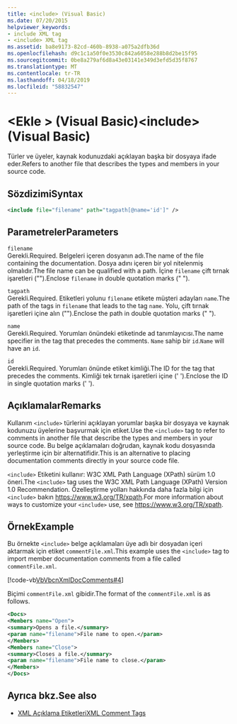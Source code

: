 ```yaml
---
title: <include> (Visual Basic)
ms.date: 07/20/2015
helpviewer_keywords:
- include XML tag
- <include> XML tag
ms.assetid: ba8e9173-82cd-460b-8938-a075a2dfb36d
ms.openlocfilehash: d9c1c1a50f0e3530c842a6058e288b8d2be15f95
ms.sourcegitcommit: 0be8a279af6d8a43e03141e349d3efd5d35f8767
ms.translationtype: MT
ms.contentlocale: tr-TR
ms.lasthandoff: 04/18/2019
ms.locfileid: "58832547"
---
```

# <a name="include-visual-basic"></a><span data-ttu-id="f1ee4-102">\<Ekle > (Visual Basic)</span><span class="sxs-lookup"><span data-stu-id="f1ee4-102">\<include> (Visual Basic)</span></span>
<span data-ttu-id="f1ee4-103">Türler ve üyeler, kaynak kodunuzdaki açıklayan başka bir dosyaya ifade eder.</span><span class="sxs-lookup"><span data-stu-id="f1ee4-103">Refers to another file that describes the types and members in your source code.</span></span>  
  
## <a name="syntax"></a><span data-ttu-id="f1ee4-104">Sözdizimi</span><span class="sxs-lookup"><span data-stu-id="f1ee4-104">Syntax</span></span>  
  
```xml  
<include file="filename" path="tagpath[@name='id']" />  
```  
  
## <a name="parameters"></a><span data-ttu-id="f1ee4-105">Parametreler</span><span class="sxs-lookup"><span data-stu-id="f1ee4-105">Parameters</span></span>  
 `filename`  
 <span data-ttu-id="f1ee4-106">Gerekli.</span><span class="sxs-lookup"><span data-stu-id="f1ee4-106">Required.</span></span> <span data-ttu-id="f1ee4-107">Belgeleri içeren dosyanın adı.</span><span class="sxs-lookup"><span data-stu-id="f1ee4-107">The name of the file containing the documentation.</span></span> <span data-ttu-id="f1ee4-108">Dosya adını içeren bir yol nitelenmiş olmalıdır.</span><span class="sxs-lookup"><span data-stu-id="f1ee4-108">The file name can be qualified with a path.</span></span> <span data-ttu-id="f1ee4-109">İçine `filename` çift tırnak işaretleri ("").</span><span class="sxs-lookup"><span data-stu-id="f1ee4-109">Enclose `filename` in double quotation marks (" ").</span></span>  
  
 `tagpath`  
 <span data-ttu-id="f1ee4-110">Gerekli.</span><span class="sxs-lookup"><span data-stu-id="f1ee4-110">Required.</span></span> <span data-ttu-id="f1ee4-111">Etiketleri yolunu `filename` etikete müşteri adayları `name`.</span><span class="sxs-lookup"><span data-stu-id="f1ee4-111">The path of the tags in `filename` that leads to the tag `name`.</span></span> <span data-ttu-id="f1ee4-112">Yolu, çift tırnak işaretleri içine alın ("").</span><span class="sxs-lookup"><span data-stu-id="f1ee4-112">Enclose the path in double quotation marks (" ").</span></span>  
  
 `name`  
 <span data-ttu-id="f1ee4-113">Gerekli.</span><span class="sxs-lookup"><span data-stu-id="f1ee4-113">Required.</span></span> <span data-ttu-id="f1ee4-114">Yorumları önündeki etiketinde ad tanımlayıcısı.</span><span class="sxs-lookup"><span data-stu-id="f1ee4-114">The name specifier in the tag that precedes the comments.</span></span> <span data-ttu-id="f1ee4-115">`Name` sahip bir `id`.</span><span class="sxs-lookup"><span data-stu-id="f1ee4-115">`Name` will have an `id`.</span></span>  
  
 `id`  
 <span data-ttu-id="f1ee4-116">Gerekli.</span><span class="sxs-lookup"><span data-stu-id="f1ee4-116">Required.</span></span> <span data-ttu-id="f1ee4-117">Yorumları önünde etiket kimliği.</span><span class="sxs-lookup"><span data-stu-id="f1ee4-117">The ID for the tag that precedes the comments.</span></span> <span data-ttu-id="f1ee4-118">Kimliği tek tırnak işaretleri içine (' ').</span><span class="sxs-lookup"><span data-stu-id="f1ee4-118">Enclose the ID in single quotation marks (' ').</span></span>  
  
## <a name="remarks"></a><span data-ttu-id="f1ee4-119">Açıklamalar</span><span class="sxs-lookup"><span data-stu-id="f1ee4-119">Remarks</span></span>  
 <span data-ttu-id="f1ee4-120">Kullanım `<include>` türlerini açıklayan yorumlar başka bir dosyaya ve kaynak kodunuzu üyelerine başvurmak için etiket.</span><span class="sxs-lookup"><span data-stu-id="f1ee4-120">Use the `<include>` tag to refer to comments in another file that describe the types and members in your source code.</span></span> <span data-ttu-id="f1ee4-121">Bu belge açıklamaları doğrudan, kaynak kodu dosyasında yerleştirme için bir alternatifidir.</span><span class="sxs-lookup"><span data-stu-id="f1ee4-121">This is an alternative to placing documentation comments directly in your source code file.</span></span>  
  
 <span data-ttu-id="f1ee4-122">`<include>` Etiketini kullanır: W3C XML Path Language (XPath) sürüm 1.0 öneri.</span><span class="sxs-lookup"><span data-stu-id="f1ee4-122">The `<include>` tag uses the W3C XML Path Language (XPath) Version 1.0 Recommendation.</span></span> <span data-ttu-id="f1ee4-123">Özelleştirme yolları hakkında daha fazla bilgi için `<include>` bakın <https://www.w3.org/TR/xpath>.</span><span class="sxs-lookup"><span data-stu-id="f1ee4-123">For more information about ways to customize your `<include>` use, see <https://www.w3.org/TR/xpath>.</span></span>  
  
## <a name="example"></a><span data-ttu-id="f1ee4-124">Örnek</span><span class="sxs-lookup"><span data-stu-id="f1ee4-124">Example</span></span>  
 <span data-ttu-id="f1ee4-125">Bu örnekte `<include>` belge açıklamaları üye adlı bir dosyadan içeri aktarmak için etiket `commentFile.xml`.</span><span class="sxs-lookup"><span data-stu-id="f1ee4-125">This example uses the `<include>` tag to import member documentation comments from a file called `commentFile.xml`.</span></span>  
  
 [!code-vb[VbVbcnXmlDocComments#4](~/samples/snippets/visualbasic/VS_Snippets_VBCSharp/VbVbcnXmlDocComments/VB/Class1.vb#4)]  
  
 <span data-ttu-id="f1ee4-126">Biçimi `commentFile.xml` gibidir.</span><span class="sxs-lookup"><span data-stu-id="f1ee4-126">The format of the `commentFile.xml` is as follows.</span></span>  
  
```xml  
<Docs>  
<Members name="Open">  
<summary>Opens a file.</summary>  
<param name="filename">File name to open.</param>  
</Members>  
<Members name="Close">  
<summary>Closes a file.</summary>  
<param name="filename">File name to close.</param>  
</Members>  
</Docs>  
```  
  
## <a name="see-also"></a><span data-ttu-id="f1ee4-127">Ayrıca bkz.</span><span class="sxs-lookup"><span data-stu-id="f1ee4-127">See also</span></span>

- [<span data-ttu-id="f1ee4-128">XML Açıklama Etiketleri</span><span class="sxs-lookup"><span data-stu-id="f1ee4-128">XML Comment Tags</span></span>](../../../visual-basic/language-reference/xmldoc/index.md)
